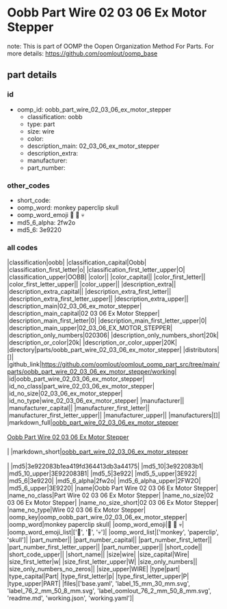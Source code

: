 # Oobb Part Wire 02 03 06 Ex Motor Stepper  

note: This is part of OOMP the Oopen Organization Method For Parts. For more details: https://github.com/oomlout/oomp_base

##  part details





### id
* oomp_id: oobb_part_wire_02_03_06_ex_motor_stepper
  * classification: oobb
  * type: part
  * size: wire
  * color: 
  * description_main: 02_03_06_ex_motor_stepper
  * description_extra: 
  * manufacturer: 
  * part_number: 

### other_codes
* short_code: 
* oomp_word: monkey paperclip skull
* oomp_word_emoji :monkey: :paperclip: :skull:
* md5_6_alpha: 2fw2o
* md5_6: 3e9220

### all codes 
|classification|oobb|
|classification_capital|Oobb|
|classification_first_letter|o|
|classification_first_letter_upper|O|
|classification_upper|OOBB|
|color||
|color_capital||
|color_first_letter||
|color_first_letter_upper||
|color_upper||
|description_extra||
|description_extra_capital||
|description_extra_first_letter||
|description_extra_first_letter_upper||
|description_extra_upper||
|description_main|02_03_06_ex_motor_stepper|
|description_main_capital|02 03 06 Ex Motor Stepper|
|description_main_first_letter|0|
|description_main_first_letter_upper|0|
|description_main_upper|02_03_06_EX_MOTOR_STEPPER|
|description_only_numbers|020306|
|description_only_numbers_short|20k|
|description_or_color|20k|
|description_or_color_upper|20K|
|directory|parts/oobb_part_wire_02_03_06_ex_motor_stepper|
|distributors|[]|
|github_link|https://github.com/oomlout/oomlout_oomp_part_src/tree/main/parts/oobb_part_wire_02_03_06_ex_motor_stepper/working|
|id|oobb_part_wire_02_03_06_ex_motor_stepper|
|id_no_class|part_wire_02_03_06_ex_motor_stepper|
|id_no_size|02_03_06_ex_motor_stepper|
|id_no_type|wire_02_03_06_ex_motor_stepper|
|manufacturer||
|manufacturer_capital||
|manufacturer_first_letter||
|manufacturer_first_letter_upper||
|manufacturer_upper||
|manufacturers|[]|
|markdown_full|[oobb_part_wire_02_03_06_ex_motor_stepper](https://github.com/oomlout/oomlout_oomp_part_src/tree/main/parts/oobb_part_wire_02_03_06_ex_motor_stepper/working)<br>[](https://github.com/oomlout/oomlout_oomp_part_src/tree/main/parts/oobb_part_wire_02_03_06_ex_motor_stepper/working)<br>[Oobb Part Wire 02 03 06 Ex Motor Stepper](https://github.com/oomlout/oomlout_oomp_part_src/tree/main/parts/oobb_part_wire_02_03_06_ex_motor_stepper/working)<br><br>|
|markdown_short|[oobb_part_wire_02_03_06_ex_motor_stepper](https://github.com/oomlout/oomlout_oomp_part_src/tree/main/parts/oobb_part_wire_02_03_06_ex_motor_stepper/working)<br><br>|
|md5|3e922083b1ea419fd364413db3a44175|
|md5_10|3e922083b1|
|md5_10_upper|3E922083B1|
|md5_5|3e922|
|md5_5_upper|3E922|
|md5_6|3e9220|
|md5_6_alpha|2fw2o|
|md5_6_alpha_upper|2FW2O|
|md5_6_upper|3E9220|
|name|Oobb Part Wire 02 03 06 Ex Motor Stepper|
|name_no_class|Part Wire 02 03 06 Ex Motor Stepper|
|name_no_size|02 03 06 Ex Motor Stepper|
|name_no_size_short|02 03 06 Ex Motor Stepper|
|name_no_type|Wire 02 03 06 Ex Motor Stepper|
|oomp_key|oomp_oobb_part_wire_02_03_06_ex_motor_stepper|
|oomp_word|monkey paperclip skull|
|oomp_word_emoji|:monkey: :paperclip: :skull:|
|oomp_word_emoji_list|[':monkey:', ':paperclip:', ':skull:']|
|oomp_word_list|['monkey', 'paperclip', 'skull']|
|part_number||
|part_number_capital||
|part_number_first_letter||
|part_number_first_letter_upper||
|part_number_upper||
|short_code||
|short_code_upper||
|short_name||
|size|wire|
|size_capital|Wire|
|size_first_letter|w|
|size_first_letter_upper|W|
|size_only_numbers||
|size_only_numbers_no_zeros||
|size_upper|WIRE|
|type|part|
|type_capital|Part|
|type_first_letter|p|
|type_first_letter_upper|P|
|type_upper|PART|
|files|['base.yaml', 'label_15_mm_30_mm.svg', 'label_76_2_mm_50_8_mm.svg', 'label_oomlout_76_2_mm_50_8_mm.svg', 'readme.md', 'working.json', 'working.yaml']|
